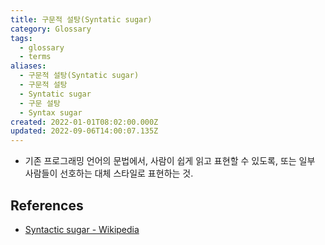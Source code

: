 ```yaml
---
title: 구문적 설탕(Syntatic sugar)
category: Glossary
tags:
  - glossary
  - terms
aliases:
  - 구문적 설탕(Syntatic sugar)
  - 구문적 설탕
  - Syntatic sugar
  - 구문 설탕
  - Syntax sugar
created: 2022-01-01T08:02:00.000Z
updated: 2022-09-06T14:00:07.135Z
---
```


- 기존 프로그래밍 언어의 문법에서, 사람이 쉽게 읽고 표현할 수 있도록, 또는 일부 사람들이 선호하는 대체 스타일로 표현하는 것.

## References

- [Syntactic sugar - Wikipedia](https://en.wikipedia.org/wiki/Syntactic_sugar)
